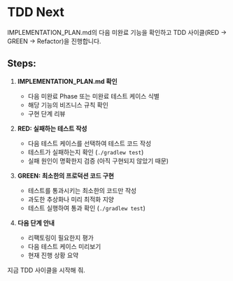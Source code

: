 # TDD Next

IMPLEMENTATION_PLAN.md의 다음 미완료 기능을 확인하고 TDD 사이클(RED → GREEN → Refactor)을 진행합니다.

## Steps:

1. **IMPLEMENTATION_PLAN.md 확인**
   - 다음 미완료 Phase 또는 미완료 테스트 케이스 식별
   - 해당 기능의 비즈니스 규칙 확인
   - 구현 단계 리뷰

2. **RED: 실패하는 테스트 작성**
   - 다음 테스트 케이스를 선택하여 테스트 코드 작성
   - 테스트가 실패하는지 확인 (`./gradlew test`)
   - 실패 원인이 명확한지 검증 (아직 구현되지 않았기 때문)

3. **GREEN: 최소한의 프로덕션 코드 구현**
   - 테스트를 통과시키는 최소한의 코드만 작성
   - 과도한 추상화나 미리 최적화 지양
   - 테스트 실행하여 통과 확인 (`./gradlew test`)

4. **다음 단계 안내**
   - 리팩토링이 필요한지 평가
   - 다음 테스트 케이스 미리보기
   - 현재 진행 상황 요약

지금 TDD 사이클을 시작해 줘.